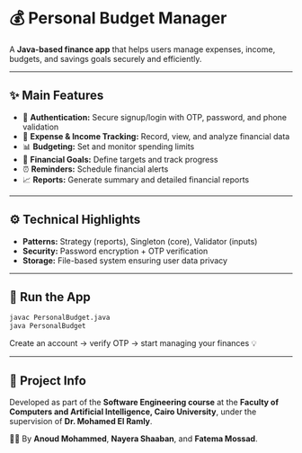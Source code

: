 # 💰 Personal Budget Manager

A **Java-based finance app** that helps users manage expenses, income, budgets, and savings goals securely and efficiently.

---

## ✨ Main Features

* 🔐 **Authentication:** Secure signup/login with OTP, password, and phone validation
* 💸 **Expense & Income Tracking:** Record, view, and analyze financial data
* 📊 **Budgeting:** Set and monitor spending limits
* 🎯 **Financial Goals:** Define targets and track progress
* ⏰ **Reminders:** Schedule financial alerts
* 📈 **Reports:** Generate summary and detailed financial reports

---

## ⚙️ Technical Highlights

* **Patterns:** Strategy (reports), Singleton (core), Validator (inputs)
* **Security:** Password encryption + OTP verification
* **Storage:** File-based system ensuring user data privacy

---

## 🚀 Run the App

```bash
javac PersonalBudget.java
java PersonalBudget
```

Create an account → verify OTP → start managing your finances 💡

---

## 🧩 Project Info

Developed as part of the **Software Engineering course** at the
**Faculty of Computers and Artificial Intelligence, Cairo University**,
under the supervision of **Dr. Mohamed El Ramly**.

👩‍💻 By **Anoud Mohammed**, **Nayera Shaaban**, and **Fatema Mossad**.


